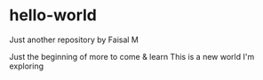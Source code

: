 # hello-world
Just another repository by Faisal M

Just the beginning of more to come & learn
This is a new world I'm exploring
